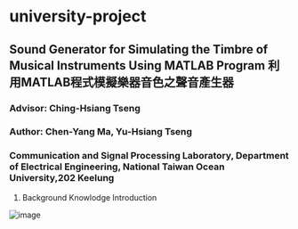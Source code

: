 # university-project

## Sound Generator for Simulating the Timbre of Musical Instruments Using MATLAB Program 利用MATLAB程式模擬樂器音色之聲音產生器

### Advisor: Ching-Hsiang Tseng
### Author: Chen-Yang Ma, Yu-Hsiang Tseng
### Communication and Signal Processing Laboratory, Department of Electrical Engineering, National Taiwan Ocean University,202 Keelung

1. Background Knowlodge Introduction

![image](https://github.com/Enohpgogo/university-project/blob/main/IMG/image003.jpg)
